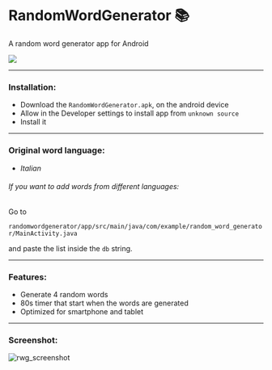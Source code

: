 # RandomWordGenerator :books:
A random word generator app for Android

![](https://img.shields.io/badge/Language-Java_8-orange)

---
### Installation:
- Download the `RandomWordGenerator.apk`, on the android device
- Allow in the Developer settings to install app from `unknown source`
- Install it
---
### Original word language:
- _Italian_

###### If you want to add words from different languages:

Go to

`randomwordgenerator/app/src/main/java/com/example/random_word_generator/MainActivity.java`

and paste the list inside the `db` string.

---
### Features:
- Generate 4 random words
- 80s timer that start when the words are generated
- Optimized for smartphone and tablet

---
### Screenshot:

![rwg_screenshot](https://user-images.githubusercontent.com/35381371/119849697-215aa200-bf0d-11eb-92ce-3b6c5b522479.png)
